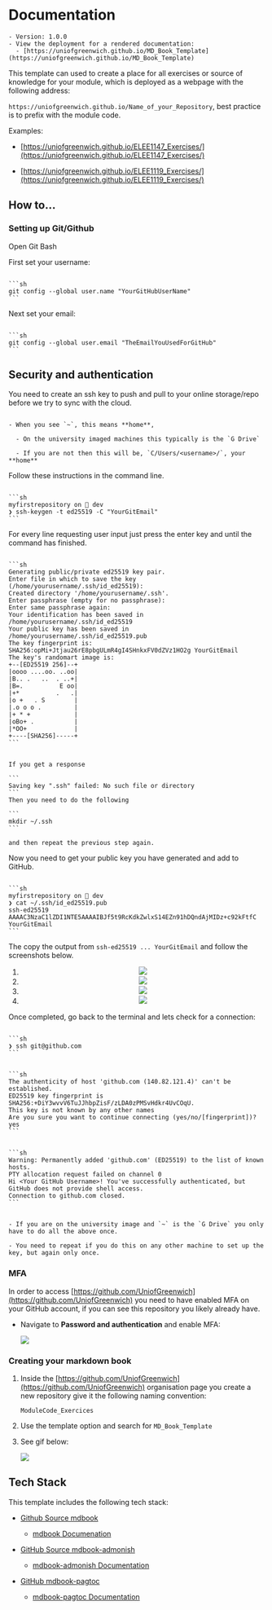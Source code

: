 # Documentation

~~~admonish note
- Version: 1.0.0
- View the deployment for a rendered documentation:
  - [https://uniofgreenwich.github.io/MD_Book_Template](https://uniofgreenwich.github.io/MD_Book_Template)
~~~

This template can used to create a place for all exercises or source of knowledge for your module, which is deployed as a webpage with the following address:

`https://uniofgreenwich.github.io/Name_of_your_Repository`, best practice is to prefix with the module code.

Examples: 
    
- [https://uniofgreenwich.github.io/ELEE1147_Exercises/](https://uniofgreenwich.github.io/ELEE1147_Exercises/)

- [https://uniofgreenwich.github.io/ELEE1119_Exercises/](https://uniofgreenwich.github.io/ELEE1119_Exercises/)

## How to...

### Setting up Git/Github

Open Git Bash 

First set your username:

~~~admonish terminal

```sh
git config --global user.name "YourGitHubUserName"
```
~~~

Next set your email:

~~~admonish terminal

```sh
git config --global user.email "TheEmailYouUsedForGitHub"
```

~~~

## Security and authentication

You need to create an ssh key to push and pull to your online storage/repo before we try to sync with the cloud. 

~~~admonish important

- When you see `~`, this means **home**, 

  - On the university imaged machines this typically is the `G Drive`

  - If you are not then this will be, `C/Users/<username>/`, your **home**

~~~

Follow these instructions in the command line.

~~~admonish terminal

```sh
myfirstrepository on  dev
❯ ssh-keygen -t ed25519 -C "YourGitEmail"
```

~~~

For every line requesting  user input just press the enter key and until the command has finished.

~~~admonish output

```sh
Generating public/private ed25519 key pair.
Enter file in which to save the key (/home/yourusername/.ssh/id_ed25519):
Created directory '/home/yourusername/.ssh'.
Enter passphrase (empty for no passphrase):
Enter same passphrase again:
Your identification has been saved in /home/yourusername/.ssh/id_ed25519
Your public key has been saved in /home/yourusername/.ssh/id_ed25519.pub
The key fingerprint is:
SHA256:opMi+Jtjau26rE8pbgULmR4gI4SHnkxFV0dZVz1HO2g YourGitEmail
The key's randomart image is:
+--[ED25519 256]--+
|oooo ....oo. ..oo|
|B.. .   ..  . ..+|
|B=.          E oo|
|+*          .   .|
|o +   . S        |
|.o o o .         |
|+ * +            |
|oBo+ .           |
|*OO+             |
+----[SHA256]-----+
```

~~~

~~~admonish error

If you get a response

```
Saving key ".ssh" failed: No such file or directory
```
Then you need to do the following

```
mkdir ~/.ssh
```

and then repeat the previous step again.

~~~

Now you need to get your public key you have generated and add to GitHub.

~~~admonish terminal

```sh
myfirstrepository on  dev
❯ cat ~/.ssh/id_ed25519.pub
ssh-ed25519 AAAAC3NzaC1lZDI1NTE5AAAAIBJf5t9RcKdkZwlxS14EZn91hDQndAjMIDz+c92kFtfC YourGitEmail
```

~~~

The copy the output from `ssh-ed25519 ... YourGitEmail` and follow the screenshots below.

<div align=center>

1. ![](./figures/step6-4.png)
2. ![](./figures/step6-5.png)
3. ![](./figures/step6-6.png)
4. ![](./figures/step6-7.png)
</div>

Once completed, go back to the terminal and lets check for a connection:

~~~admonish terminal 

```sh
❯ ssh git@github.com
```

~~~

~~~admonish output

```sh
The authenticity of host 'github.com (140.82.121.4)' can't be established.
ED25519 key fingerprint is SHA256:+DiY3wvvV6TuJJhbpZisF/zLDA0zPMSvHdkr4UvCOqU.
This key is not known by any other names
Are you sure you want to continue connecting (yes/no/[fingerprint])? yes
```

~~~

~~~admonish output

```sh
Warning: Permanently added 'github.com' (ED25519) to the list of known hosts.
PTY allocation request failed on channel 0
Hi <Your GitHub Username>! You've successfully authenticated, but GitHub does not provide shell access.
Connection to github.com closed.
```
~~~

~~~admonish tip

- If you are on the university image and `~` is the `G Drive` you only have to do all the above once.

- You need to repeat if you do this on any other machine to set up the key, but again only once.

~~~

### MFA

In order to access [https://github.com/UniofGreenwich](https://github.com/UniofGreenwich) you need to have enabled MFA on your GitHub account, if you can see this repository you likely already have.

- Navigate to **Password and authentication** and enable MFA:

    ![](./figures/MFA.png)


### Creating your markdown book

1. Inside the [https://github.com/UniofGreenwich](https://github.com/UniofGreenwich) organisation page you create a new repository give it the following naming convention: 

    ```
    ModuleCode_Exercices
    ```

2. Use the template option and search for `MD_Book_Template`

3. See gif below:

    ![](./figures/Using_Template.gif)

## Tech Stack

This template includes the following tech stack:

- [Github Source mdbook](https://github.com/rust-lang/mdBook)
  - [mdbook Documenation](https://rust-lang.github.io/mdBook/)

- [GitHub Source mdbook-admonish](https://github.com/tommilligan/mdbook-admonish)
  - [mdbook-admonish Documentation](https://tommilligan.github.io/mdbook-admonish/)
  
- [GitHub mdbook-pagtoc](https://github.com/slowsage/mdbook-pagetoc)
  - [mdbook-pagtoc Documentation](https://jorel.dev/mdBook-pagetoc/)
